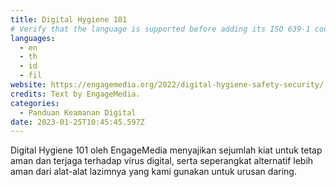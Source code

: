 ```yaml
---
title: Digital Hygiene 101
# Verify that the language is supported before adding its ISO 639-1 code here. without the country code, i.e. ms instead of ms_MY.
languages:
  - en
  - th
  - id
  - fil
website: https://engagemedia.org/2022/digital-hygiene-safety-security/
credits: Text by EngageMedia.
categories:
  - Panduan Keamanan Digital
date: 2023-01-25T10:45:45.597Z
---
```

Digital Hygiene 101 oleh EngageMedia menyajikan sejumlah kiat untuk tetap aman dan terjaga terhadap virus digital, serta seperangkat alternatif lebih aman dari alat-alat lazimnya yang kami gunakan untuk urusan daring.